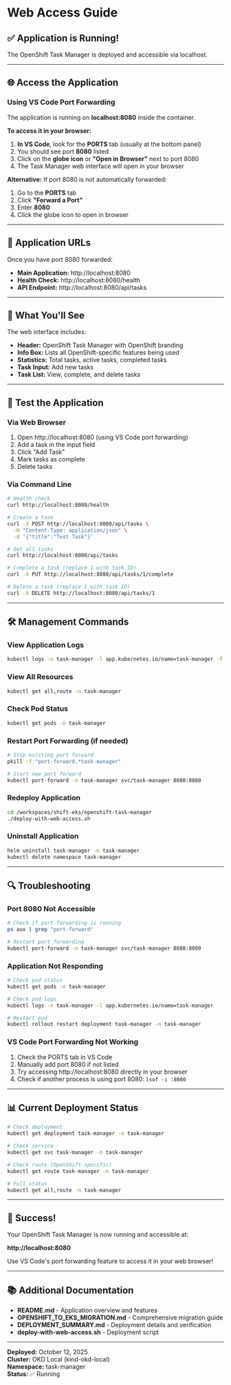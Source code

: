 # Web Access Guide

## ✅ Application is Running!

The OpenShift Task Manager is deployed and accessible via localhost.

---

## 🌐 Access the Application

### Using VS Code Port Forwarding

The application is running on **localhost:8080** inside the container.

**To access it in your browser:**

1. **In VS Code**, look for the **PORTS** tab (usually at the bottom panel)
2. You should see port **8080** listed
3. Click on the **globe icon** or **"Open in Browser"** next to port 8080
4. The Task Manager web interface will open in your browser

**Alternative:** If port 8080 is not automatically forwarded:
1. Go to the **PORTS** tab
2. Click **"Forward a Port"**
3. Enter **8080**
4. Click the globe icon to open in browser

---

## 📍 Application URLs

Once you have port 8080 forwarded:

- **Main Application:** http://localhost:8080
- **Health Check:** http://localhost:8080/health
- **API Endpoint:** http://localhost:8080/api/tasks

---

## 🎯 What You'll See

The web interface includes:

- **Header:** OpenShift Task Manager with OpenShift branding
- **Info Box:** Lists all OpenShift-specific features being used
- **Statistics:** Total tasks, active tasks, completed tasks
- **Task Input:** Add new tasks
- **Task List:** View, complete, and delete tasks

---

## 🧪 Test the Application

### Via Web Browser
1. Open http://localhost:8080 (using VS Code port forwarding)
2. Add a task in the input field
3. Click "Add Task"
4. Mark tasks as complete
5. Delete tasks

### Via Command Line
```bash
# Health check
curl http://localhost:8080/health

# Create a task
curl -X POST http://localhost:8080/api/tasks \
  -H "Content-Type: application/json" \
  -d '{"title":"Test Task"}'

# Get all tasks
curl http://localhost:8080/api/tasks

# Complete a task (replace 1 with task ID)
curl -X PUT http://localhost:8080/api/tasks/1/complete

# Delete a task (replace 1 with task ID)
curl -X DELETE http://localhost:8080/api/tasks/1
```

---

## 🛠️ Management Commands

### View Application Logs
```bash
kubectl logs -n task-manager -l app.kubernetes.io/name=task-manager -f
```

### View All Resources
```bash
kubectl get all,route -n task-manager
```

### Check Pod Status
```bash
kubectl get pods -n task-manager
```

### Restart Port Forwarding (if needed)
```bash
# Stop existing port forward
pkill -f "port-forward.*task-manager"

# Start new port forward
kubectl port-forward -n task-manager svc/task-manager 8080:8080
```

### Redeploy Application
```bash
cd /workspaces/shift-eks/openshift-task-manager
./deploy-with-web-access.sh
```

### Uninstall Application
```bash
helm uninstall task-manager -n task-manager
kubectl delete namespace task-manager
```

---

## 🔍 Troubleshooting

### Port 8080 Not Accessible
```bash
# Check if port forwarding is running
ps aux | grep "port-forward"

# Restart port forwarding
kubectl port-forward -n task-manager svc/task-manager 8080:8080
```

### Application Not Responding
```bash
# Check pod status
kubectl get pods -n task-manager

# Check pod logs
kubectl logs -n task-manager -l app.kubernetes.io/name=task-manager

# Restart pod
kubectl rollout restart deployment task-manager -n task-manager
```

### VS Code Port Forwarding Not Working
1. Check the PORTS tab in VS Code
2. Manually add port 8080 if not listed
3. Try accessing http://localhost:8080 directly in your browser
4. Check if another process is using port 8080: `lsof -i :8080`

---

## 📊 Current Deployment Status

```bash
# Check deployment
kubectl get deployment task-manager -n task-manager

# Check service
kubectl get svc task-manager -n task-manager

# Check route (OpenShift-specific)
kubectl get route task-manager -n task-manager

# Full status
kubectl get all,route -n task-manager
```

---

## 🎉 Success!

Your OpenShift Task Manager is now running and accessible at:

**http://localhost:8080**

Use VS Code's port forwarding feature to access it in your web browser!

---

## 📚 Additional Documentation

- **README.md** - Application overview and features
- **OPENSHIFT_TO_EKS_MIGRATION.md** - Comprehensive migration guide
- **DEPLOYMENT_SUMMARY.md** - Deployment details and verification
- **deploy-with-web-access.sh** - Deployment script

---

**Deployed:** October 12, 2025  
**Cluster:** OKD Local (kind-okd-local)  
**Namespace:** task-manager  
**Status:** ✅ Running

